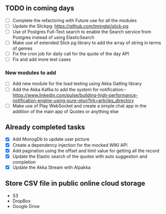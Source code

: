 ## TODO in coming days

* [ ]  Complete the refactoring with Future use for all the modules
* [ ]  Update the Slickpg: https://github.com/tminglei/slick-pg
  * [ ]  Use of Postgres Full-Text search to enable the Search service from Postgres instead of using ElasticSearch
  * [ ]  Make use of extended Slick pg library to add the array of string in terms of genres
* [ ]  Fix the cron job for daily call for the quote of the day API
* [ ]  Fix and add more test cases

### New modules to add

* [ ]  Add new module for the load testing using Akka Gatling library
* [ ]  Add the Akka Kafka to add the system for notification:- https://www.linkedin.com/pulse/building-high-performance-notification-engine-using-pure-otun?trk=articles_directory
* [ ]  Make use of Play WebSocket and create a simple chat app in the addition of the main app of Quotes or anything else

## Already completed tasks

- [X]  Add MonogDb to update user picture
- [X]  Create a dependency injection for the mocked WIKI API
- [X]  Add pagination using the offset and limit value for getting all the record
- [X]  Update the Elastic search of the quotes with auto suggestion and completion
- [X]  Update the Akka Stream with Alpakka

## Store CSV file in public online cloud storage

- S3
- DropBox
- Google Drive
